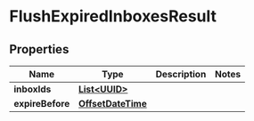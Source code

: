 

# FlushExpiredInboxesResult

## Properties

Name | Type | Description | Notes
------------ | ------------- | ------------- | -------------
**inboxIds** | [**List&lt;UUID&gt;**](UUID) |  | 
**expireBefore** | [**OffsetDateTime**](OffsetDateTime) |  | 



